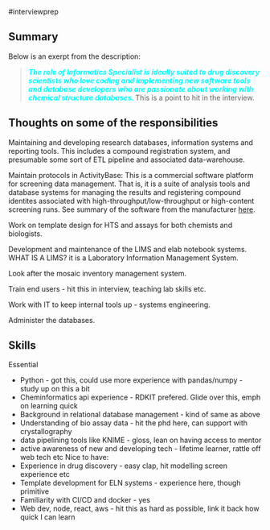 #interviewprep 

## Summary
Below is an exerpt from the description:
> <span style="font-weight:bold; font-style:italic; color:cyan;"> The role of Informatics Specialist is ideally suited to drug discovery scientists who love coding and implementing new software tools and database developers who are passionate about working with chemical structure databases. </span>
This is a point to hit in the interview.

## Thoughts on some of the responsibilities
Maintaining and developing research databases, information systems and reporting tools. This includes a compound registration system, and presumable some sort of ETL pipeline and associated data-warehouse.

Maintain protocols in ActivityBase: This is a commercial software platform for screening data management. That is, it is a suite of analysis tools and database systems for managing the results and registering compound identites associated with high-throughput/low-throughput or high-content screening runs. See summary of the software from the manufacturer [here](https://www.idbs.com/activitybase/).

Work on template design for HTS and assays for both chemists and biologists.

Development and maintenance of the LIMS and elab notebook systems. WHAT IS A LIMS? it is a Laboratory Information Management System.

Look after the mosaic inventory management system.

Train end users - hit this in interview, teaching lab skills etc.

Work with IT to keep internal tools up - systems engineering. 

Administer the databases.


## Skills
Essential
- Python - got this, could use more experience with pandas/numpy - study up on this a bit
- Cheminformatics api experience - RDKIT prefered. Glide over this, emph on learning quick
- Background in relational database management - kind of same as above
- Understanding of bio assay data - hit the phd here, can support with crystallography
- data pipelining tools like KNIME - gloss, lean on having access to mentor
- active awareness of new and developing tech - lifetime learner, rattle off web tech etc
Nice to have:
- Experience in drug discovery - easy clap, hit modelling screen experience etc
- Template development for ELN systems - experience here, though primitive
- Familiarity with CI/CD and docker - yes
- Web dev, node, react, aws - hit this as hard as possible, link it back how quick I can learn